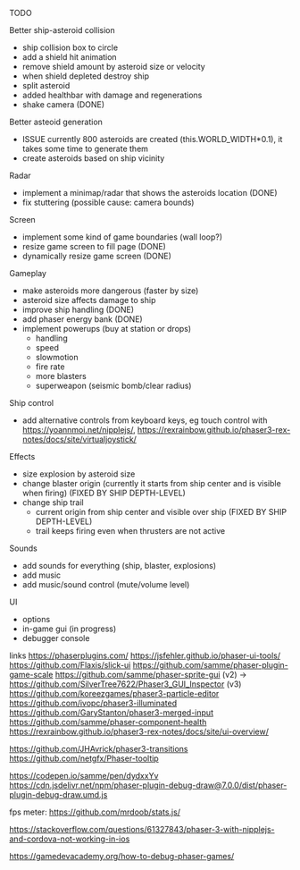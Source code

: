 TODO

Better ship-asteroid collision
- ship collision box to circle
- add a shield hit animation
- remove shield amount by asteroid size or velocity
- when shield depleted destroy ship
- split asteroid  
- added healthbar with damage and regenerations
- shake camera (DONE)

Better asteoid generation
- ISSUE currently 800 asteroids are created (this.WORLD_WIDTH*0.1), it takes some time to generate them
- create asteroids based on ship vicinity

Radar
- implement a minimap/radar that shows the asteroids location (DONE)
- fix stuttering (possible cause: camera bounds)

Screen
- implement some kind of game boundaries (wall loop?)
- resize game screen to fill page (DONE)
- dynamically resize game screen (DONE)

Gameplay
- make asteroids more dangerous (faster by size)
- asteroid size affects damage to ship
- improve ship handling (DONE)
- add phaser energy bank (DONE)
- implement powerups (buy at station or drops)
    - handling
    - speed
    - slowmotion
    - fire rate
    - more blasters
    - superweapon (seismic bomb/clear radius)

Ship control
- add alternative controls from keyboard keys, eg touch control with https://yoannmoi.net/nipplejs/, https://rexrainbow.github.io/phaser3-rex-notes/docs/site/virtualjoystick/

Effects
- size explosion by asteroid size
- change blaster origin (currently it starts from ship center and is visible when firing) (FIXED BY SHIP DEPTH-LEVEL)
- change ship trail 
    - current origin from ship center and visible over ship (FIXED BY SHIP DEPTH-LEVEL)
    - trail keeps firing even when thrusters are not active

Sounds
- add sounds for everything (ship, blaster, explosions)
- add music
- add music/sound control (mute/volume level)

UI
- options
- in-game gui (in progress)
- debugger console

links
https://phaserplugins.com/
https://jsfehler.github.io/phaser-ui-tools/
https://github.com/Flaxis/slick-ui
https://github.com/samme/phaser-plugin-game-scale
https://github.com/samme/phaser-sprite-gui  (v2) -> https://github.com/SilverTree7622/Phaser3_GUI_Inspector (v3)
https://github.com/koreezgames/phaser3-particle-editor
https://github.com/ivopc/phaser3-illuminated
https://github.com/GaryStanton/phaser3-merged-input
https://github.com/samme/phaser-component-health
https://rexrainbow.github.io/phaser3-rex-notes/docs/site/ui-overview/

https://github.com/JHAvrick/phaser3-transitions
https://github.com/netgfx/Phaser-tooltip

https://codepen.io/samme/pen/dydxxYv    https://cdn.jsdelivr.net/npm/phaser-plugin-debug-draw@7.0.0/dist/phaser-plugin-debug-draw.umd.js

fps meter: https://github.com/mrdoob/stats.js/

https://stackoverflow.com/questions/61327843/phaser-3-with-nipplejs-and-cordova-not-working-in-ios

https://gamedevacademy.org/how-to-debug-phaser-games/